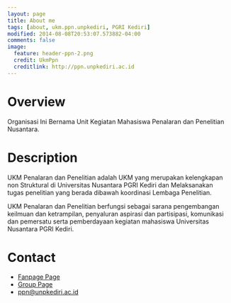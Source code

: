 ```yaml
---
layout: page
title: About me
tags: [about, ukm.ppn.unpkediri, PGRI Kediri]
modified: 2014-08-08T20:53:07.573882-04:00
comments: false
image:
  feature: header-ppn-2.png
  credit: UkmPpn
  creditlink: http://ppn.unpkediri.ac.id
---
```


Overview
========
Organisasi Ini Bernama Unit Kegiatan Mahasiswa Penalaran dan Penelitian Nusantara.

Description
===========
UKM Penalaran dan Penelitian adalah UKM yang merupakan kelengkapan non Struktural di Universitas Nusantara PGRI Kediri dan Melaksanakan tugas penelitian yang berada dibawah koordinasi Lembaga Penelitian.

UKM Penalaran dan Penelitian berfungsi sebagai sarana pengembangan keilmuan dan ketrampilan, penyaluran aspirasi dan partisipasi, komunikasi dan pemersatu serta pemberdayaan kegiatan mahasiswa Universitas Nusantara PGRI Kediri.

Contact
=======
* [Fanpage Page][fanpage]
* [Group Page][group]
* ppn@unpkediri.ac.id


[fanpage]: https://www.facebook.com/ukm.ppn.unpkediri
[group]: https://www.facebook.com/groups/446320655454046/